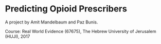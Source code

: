 
# Predicting Opioid Prescribers

A project by Amit Mandelbaum and Paz Bunis.

Course: Real World Evidence (67675), The Hebrew University of Jerusalem (HUJI), 2017


